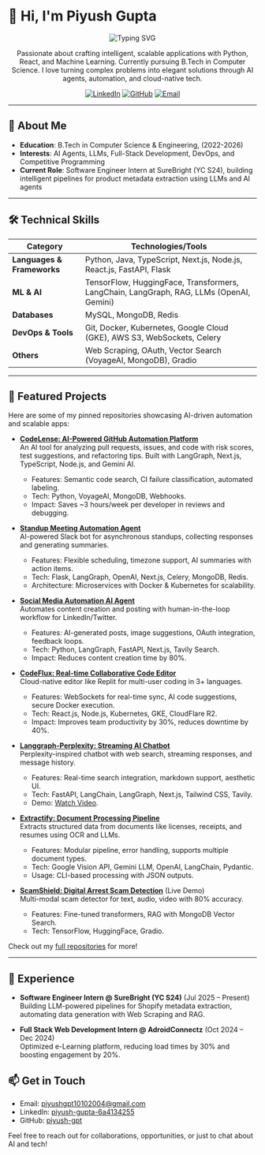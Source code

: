 # 👋 Hi, I'm Piyush Gupta

<p align="center">
  <img src="https://readme-typing-svg.herokuapp.com?font=Fira+Code&size=22&pause=1000&color=4CAF50&center=true&vCenter=true&width=435&lines=AI+Enthusiast;Full-Stack+Developer;ML+Engineer;Building+Scalable+Intelligent+Apps" alt="Typing SVG" />
</p>

<p align="center">
  Passionate about crafting intelligent, scalable applications with Python, React, and Machine Learning. Currently pursuing B.Tech in Computer Science. I love turning complex problems into elegant solutions through AI agents, automation, and cloud-native tech.
</p>

<p align="center">
  <a href="[https://www.linkedin.com/in/piyush-gupta-1010/](https://www.linkedin.com/in/piyush-gupta-6a4134255/)"><img src="https://img.shields.io/badge/LinkedIn-0077B5?style=for-the-badge&logo=linkedin&logoColor=white" alt="LinkedIn"></a>
  <a href="https://github.com/piyush-gpt"><img src="https://img.shields.io/badge/GitHub-100000?style=for-the-badge&logo=github&logoColor=white" alt="GitHub"></a>
  <a href="mailto:piyushgpt10102004@gmail.com"><img src="https://img.shields.io/badge/Email-D14836?style=for-the-badge&logo=gmail&logoColor=white" alt="Email"></a>
</p>

---

## 🚀 About Me

- **Education**: B.Tech in Computer Science & Engineering, (2022-2026)
- **Interests**: AI Agents, LLMs, Full-Stack Development, DevOps, and Competitive Programming
- **Current Role**: Software Engineer Intern at SureBright (YC S24), building intelligent pipelines for product metadata extraction using LLMs and AI agents

---

## 🛠️ Technical Skills

| Category          | Technologies/Tools |
|-------------------|--------------------|
| **Languages & Frameworks** | Python, Java, TypeScript, Next.js, Node.js, React.js, FastAPI, Flask |
| **ML & AI**       | TensorFlow, HuggingFace, Transformers, LangChain, LangGraph, RAG, LLMs (OpenAI, Gemini) |
| **Databases**     | MySQL, MongoDB, Redis |
| **DevOps & Tools**| Git, Docker, Kubernetes, Google Cloud (GKE), AWS S3, WebSockets, Celery |
| **Others**        | Web Scraping, OAuth, Vector Search (VoyageAI, MongoDB), Gradio |

---

## 🌟 Featured Projects

Here are some of my pinned repositories showcasing AI-driven automation and scalable apps:

- **[CodeLense: AI-Powered GitHub Automation Platform](https://github.com/piyush-gpt/code-lense)**  
  An AI tool for analyzing pull requests, issues, and code with risk scores, test suggestions, and refactoring tips. Built with LangGraph, Next.js, TypeScript, Node.js, and Gemini AI.  
  - Features: Semantic code search, CI failure classification, automated labeling.  
  - Tech: Python, VoyageAI, MongoDB, Webhooks.  
  - Impact: Saves ~3 hours/week per developer in reviews and debugging.

- **[Standup Meeting Automation Agent](https://github.com/piyush-gpt/standup-meeting-automation-agent)**  
  AI-powered Slack bot for asynchronous standups, collecting responses and generating summaries.  
  - Features: Flexible scheduling, timezone support, AI summaries with action items.  
  - Tech: Flask, LangGraph, OpenAI, Next.js, Celery, MongoDB, Redis.  
  - Architecture: Microservices with Docker & Kubernetes for scalability.

- **[Social Media Automation AI Agent](https://github.com/piyush-gpt/Social-Media-Automation-AI-Agent)**  
  Automates content creation and posting with human-in-the-loop workflow for LinkedIn/Twitter.  
  - Features: AI-generated posts, image suggestions, OAuth integration, feedback loops.  
  - Tech: Python, LangGraph, FastAPI, Next.js, Tavily Search.  
  - Impact: Reduces content creation time by 80%.

- **[CodeFlux: Real-time Collaborative Code Editor](https://github.com/piyush-gpt/CodeFlux)**  
  Cloud-native editor like Replit for multi-user coding in 3+ languages.  
  - Features: WebSockets for real-time sync, AI code suggestions, secure Docker execution.  
  - Tech: React.js, Node.js, Kubernetes, GKE, CloudFlare R2.  
  - Impact: Improves team productivity by 30%, reduces downtime by 40%.

- **[Langgraph-Perplexity: Streaming AI Chatbot](https://github.com/piyush-gpt/Langgraph-Perplexity-)**  
  Perplexity-inspired chatbot with web search, streaming responses, and message history.  
  - Features: Real-time search integration, markdown support, aesthetic UI.  
  - Tech: FastAPI, LangChain, LangGraph, Next.js, Tailwind CSS, Tavily.  
  - Demo: [Watch Video](https://www.youtube.com/watch?v=9erokpbu_ZA).

- **[Extractify: Document Processing Pipeline](https://github.com/piyush-gpt/Extractify)**  
  Extracts structured data from documents like licenses, receipts, and resumes using OCR and LLMs.  
  - Features: Modular pipeline, error handling, supports multiple document types.  
  - Tech: Google Vision API, Gemini LLM, OpenAI, LangChain, Pydantic.  
  - Usage: CLI-based processing with JSON outputs.

- **[ScamShield: Digital Arrest Scam Detection](https://scamshield-demo.com)** (Live Demo)  
  Multi-modal scam detector for text, audio, video with 80% accuracy.  
  - Features: Fine-tuned transformers, RAG with MongoDB Vector Search.  
  - Tech: TensorFlow, HuggingFace, Gradio.

Check out my [full repositories](https://github.com/piyush-gpt?tab=repositories) for more!

---

## 💼 Experience

- **Software Engineer Intern @ SureBright (YC S24)** (Jul 2025 – Present)  
  Building LLM-powered pipelines for Shopify metadata extraction, automating data generation with Web Scraping and RAG.

- **Full Stack Web Development Intern @ AdroidConnectz** (Oct 2024 – Dec 2024)  
  Optimized e-Learning platform, reducing load times by 30% and boosting engagement by 20%.


## 📫 Get in Touch

- Email: piyushgpt10102004@gmail.com
- LinkedIn: [piyush-gupta-6a4134255](https://www.linkedin.com/in/piyush-gupta-6a4134255/)
- GitHub: [piyush-gpt](https://github.com/piyush-gpt)

Feel free to reach out for collaborations, opportunities, or just to chat about AI and tech!


